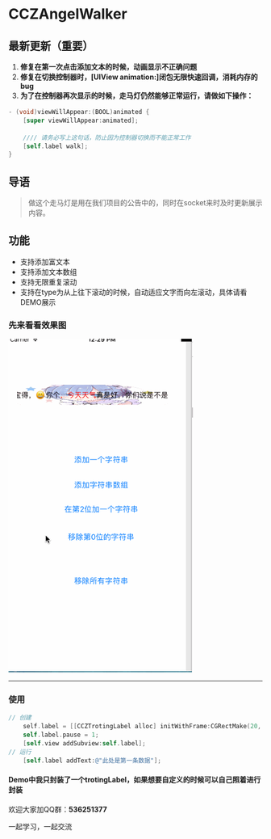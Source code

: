 # CCZAngelWalker

## 最新更新（重要）
1. **修复在第一次点击添加文本的时候，动画显示不正确问题**
2. **修复在切换控制器时，[UIView animation:]闭包无限快速回调，消耗内存的bug**
3. **为了在控制器再次显示的时候，走马灯仍然能够正常运行，请做如下操作：**
```Objective-C
- (void)viewWillAppear:(BOOL)animated {
    [super viewWillAppear:animated];
    
    //// 请务必写上这句话，防止因为控制器切换而不能正常工作
    [self.label walk];
}

```

## 导语
> 做这个走马灯是用在我们项目的公告中的，同时在socket来时及时更新展示内容。

## 功能

* 支持添加富文本
* 支持添加文本数组
* 支持无限重复滚动
* 支持在type为从上往下滚动的时候，自动适应文字而向左滚动，具体请看DEMO展示

### 先来看看效果图

![image](https://github.com/CranzCapatain/CCZAngelWalker/blob/master/CCZGuideView_gif.gif)

*** 

### 使用
```Objective-C
// 创建
    self.label = [[CCZTrotingLabel alloc] initWithFrame:CGRectMake(20, 100, 300, 40)];
    self.label.pause = 1;
    [self.view addSubview:self.label];
// 运行
    [self.label addText:@"此处是第一条数据"];

```

#### Demo中我只封装了一个trotingLabel，如果想要自定义的时候可以自己照着进行封装

欢迎大家加QQ群：**536251377**

一起学习，一起交流
